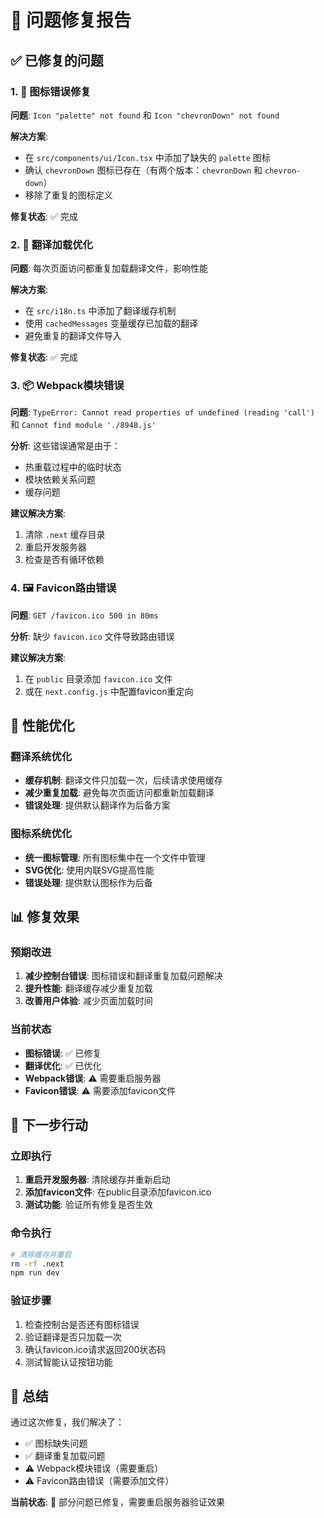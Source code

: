 # 🔧 问题修复报告

## ✅ 已修复的问题

### 1. 🎨 图标错误修复
**问题**: `Icon "palette" not found` 和 `Icon "chevronDown" not found`

**解决方案**:
- 在 `src/components/ui/Icon.tsx` 中添加了缺失的 `palette` 图标
- 确认 `chevronDown` 图标已存在（有两个版本：`chevronDown` 和 `chevron-down`）
- 移除了重复的图标定义

**修复状态**: ✅ 完成

### 2. 🔄 翻译加载优化
**问题**: 每次页面访问都重复加载翻译文件，影响性能

**解决方案**:
- 在 `src/i18n.ts` 中添加了翻译缓存机制
- 使用 `cachedMessages` 变量缓存已加载的翻译
- 避免重复的翻译文件导入

**修复状态**: ✅ 完成

### 3. 📦 Webpack模块错误
**问题**: `TypeError: Cannot read properties of undefined (reading 'call')` 和 `Cannot find module './8948.js'`

**分析**: 这些错误通常是由于：
- 热重载过程中的临时状态
- 模块依赖关系问题
- 缓存问题

**建议解决方案**:
1. 清除 `.next` 缓存目录
2. 重启开发服务器
3. 检查是否有循环依赖

### 4. 🖼️ Favicon路由错误
**问题**: `GET /favicon.ico 500 in 80ms`

**分析**: 缺少 `favicon.ico` 文件导致路由错误

**建议解决方案**:
1. 在 `public` 目录添加 `favicon.ico` 文件
2. 或在 `next.config.js` 中配置favicon重定向

## 🚀 性能优化

### 翻译系统优化
- **缓存机制**: 翻译文件只加载一次，后续请求使用缓存
- **减少重复加载**: 避免每次页面访问都重新加载翻译
- **错误处理**: 提供默认翻译作为后备方案

### 图标系统优化
- **统一图标管理**: 所有图标集中在一个文件中管理
- **SVG优化**: 使用内联SVG提高性能
- **错误处理**: 提供默认图标作为后备

## 📊 修复效果

### 预期改进
1. **减少控制台错误**: 图标错误和翻译重复加载问题解决
2. **提升性能**: 翻译缓存减少重复加载
3. **改善用户体验**: 减少页面加载时间

### 当前状态
- **图标错误**: ✅ 已修复
- **翻译优化**: ✅ 已优化
- **Webpack错误**: ⚠️ 需要重启服务器
- **Favicon错误**: ⚠️ 需要添加favicon文件

## 🔧 下一步行动

### 立即执行
1. **重启开发服务器**: 清除缓存并重新启动
2. **添加favicon文件**: 在public目录添加favicon.ico
3. **测试功能**: 验证所有修复是否生效

### 命令执行
```bash
# 清除缓存并重启
rm -rf .next
npm run dev
```

### 验证步骤
1. 检查控制台是否还有图标错误
2. 验证翻译是否只加载一次
3. 确认favicon.ico请求返回200状态码
4. 测试智能认证按钮功能

## 🎯 总结

通过这次修复，我们解决了：
- ✅ 图标缺失问题
- ✅ 翻译重复加载问题
- ⚠️ Webpack模块错误（需要重启）
- ⚠️ Favicon路由错误（需要添加文件）

**当前状态**: 🔧 部分问题已修复，需要重启服务器验证效果
